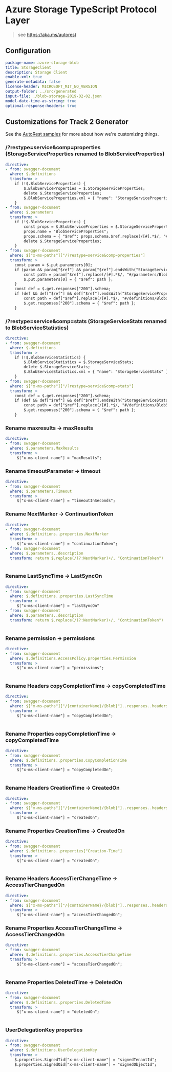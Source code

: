 # Azure Storage TypeScript Protocol Layer

> see https://aka.ms/autorest


## Configuration

```yaml
package-name: azure-storage-blob
title: StorageClient
description: Storage Client
enable-xml: true
generate-metadata: false
license-header: MICROSOFT_MIT_NO_VERSION
output-folder: ../src/generated
input-file: ./blob-storage-2019-02-02.json
model-date-time-as-string: true
optional-response-headers: true
```

## Customizations for Track 2 Generator
See the [AutoRest samples](https://github.com/Azure/autorest/tree/master/Samples/3b-custom-transformations)
for more about how we're customizing things.

### /?restype=service&comp=properties (StorageServiceProperties renamed to BlobServiceProperties)
``` yaml
directive:
- from: swagger-document
  where: $.definitions
  transform: >
    if (!$.BlobServiceProperties) {
        $.BlobServiceProperties = $.StorageServiceProperties;
        delete $.StorageServiceProperties;
        $.BlobServiceProperties.xml = { "name": "StorageServiceProperties" };
    }
- from: swagger-document
  where: $.parameters
  transform: >
    if (!$.BlobServiceProperties) {
        const props = $.BlobServiceProperties = $.StorageServiceProperties;
        props.name = "BlobServiceProperties";
        props.schema = { "$ref": props.schema.$ref.replace(/[#].*$/, "#/definitions/BlobServiceProperties") };
        delete $.StorageServiceProperties;
    }
- from: swagger-document
  where: $["x-ms-paths"]["/?restype=service&comp=properties"]
  transform: >
    const param = $.put.parameters[0];
    if (param && param["$ref"] && param["$ref"].endsWith("StorageServiceProperties")) {
        const path = param["$ref"].replace(/[#].*$/, "#/parameters/BlobServiceProperties");
        $.put.parameters[0] = { "$ref": path };
    }
    const def = $.get.responses["200"].schema;
    if (def && def["$ref"] && def["$ref"].endsWith("StorageServiceProperties")) {
        const path = def["$ref"].replace(/[#].*$/, "#/definitions/BlobServiceProperties");
        $.get.responses["200"].schema = { "$ref": path };
    }
```

### /?restype=service&comp=stats (StorageServiceStats renamed to BlobServiceStatistics)
``` yaml
directive:
- from: swagger-document
  where: $.definitions
  transform: >
    if (!$.BlobServiceStatistics) {
        $.BlobServiceStatistics = $.StorageServiceStats;
        delete $.StorageServiceStats;
        $.BlobServiceStatistics.xml = { "name": "StorageServiceStats" };
    }
- from: swagger-document
  where: $["x-ms-paths"]["/?restype=service&comp=stats"]
  transform: >
    const def = $.get.responses["200"].schema;
    if (def && def["$ref"] && def["$ref"].endsWith("StorageServiceStats")) {
        const path = def["$ref"].replace(/[#].*$/, "#/definitions/BlobServiceStatistics");
        $.get.responses["200"].schema = { "$ref": path };
    }
```


### Rename maxresults -> maxResults
``` yaml
directive:
- from: swagger-document
  where: $.parameters.MaxResults
  transform: >
     $["x-ms-client-name"] = "maxResults";

```

### Rename timeoutParameter -> timeout
``` yaml
directive:
- from: swagger-document
  where: $.parameters.Timeout
  transform: >
     $["x-ms-client-name"] = "timeoutInSeconds";

```

### Rename NextMarker -> ContinuationToken
``` yaml
directive:
- from: swagger-document
  where: $.definitions..properties.NextMarker
  transform: >
     $["x-ms-client-name"] = "continuationToken";
- from: swagger-document
  where: $.parameters..description
  transform: return $.replace(/(?:NextMarker)+/, "ContinuationToken")
     
```

### Rename LastSyncTime -> LastSyncOn
``` yaml
directive:
- from: swagger-document
  where: $.definitions..properties.LastSyncTime
  transform: >
     $["x-ms-client-name"] = "lastSyncOn"
- from: swagger-document
  where: $.parameters..description
  transform: return $.replace(/(?:NextMarker)+/, "ContinuationToken")
     
```

### Rename permission -> permissions
``` yaml
directive:
- from: swagger-document
  where: $.definitions.AccessPolicy.properties.Permission
  transform: >
     $["x-ms-client-name"] = "permissions";
     
```


### Rename Headers copyCompletionTime -> copyCompletedTime
``` yaml
directive:
- from: swagger-document
  where: $["x-ms-paths"]["/{containerName}/{blob}"]..responses..headers["x-ms-copy-completion-time"]
  transform: >
     $["x-ms-client-name"] = "copyCompletedOn";
     
```

### Rename Properties copyCompletionTime -> copyCompletedTime
``` yaml
directive:
- from: swagger-document
  where: $.definitions..properties.CopyCompletionTime
  transform: >
     $["x-ms-client-name"] = "copyCompletedOn";
     
```

### Rename Headers CreationTime -> CreatedOn
``` yaml
directive:
- from: swagger-document
  where: $["x-ms-paths"]["/{containerName}/{blob}"]..responses..headers["x-ms-creation-time"]
  transform: >
     $["x-ms-client-name"] = "createdOn";
```

### Rename Properties CreationTime -> CreatedOn
``` yaml
directive:
- from: swagger-document
  where: $.definitions..properties["Creation-Time"]
  transform: >
     $["x-ms-client-name"] = "createdOn";
     
```

### Rename Headers AccessTierChangeTime -> AccessTierChangedOn
``` yaml
directive:
- from: swagger-document
  where: $["x-ms-paths"]["/{containerName}/{blob}"]..responses..headers["x-ms-access-tier-change-time"]
  transform: >
     $["x-ms-client-name"] = "accessTierChangedOn";
```

### Rename Properties AccessTierChangeTime -> AccessTierChangedOn
``` yaml
directive:
- from: swagger-document
  where: $.definitions..properties.AccessTierChangeTime
  transform: >
     $["x-ms-client-name"] = "accessTierChangedOn";
     
```

### Rename Properties DeletedTime -> DeletedOn
``` yaml
directive:
- from: swagger-document
  where: $.definitions..properties.DeletedTime
  transform: >
     $["x-ms-client-name"] = "deletedOn";
     
```
<!-- 
### Unify PageRange and ClearRange by using only PageRange type in PageList
``` yaml
directive:
- from: swagger-document
  where: $.definitions.PageList.properties.ClearRange
  transform: >
     $.items["$ref"] = "#/definitions/PageRange";
     $.xml = {"elementName": "ClearRange"}     
``` -->
     

### UserDelegationKey properties
``` yaml
directive:
- from: swagger-document
  where: $.definitions.UserDelegationKey
  transform: >
    $.properties.SignedTid["x-ms-client-name"] = "signedTenantId";
    $.properties.SignedOid["x-ms-client-name"] = "signedObjectId";
```
